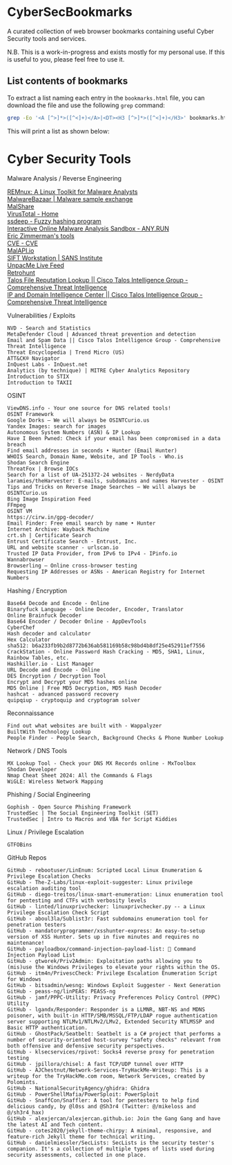 # CyberSecBookmarks

A curated collection of web browser bookmarks containing useful Cyber Security tools and services.

N.B. This is a work-in-progress and exists mostly for my personal use. If this is useful to you, please feel free to use it.

## List contents of bookmarks

To extract a list naming each entry in the `bookmarks.html` file, you can download the file and use the following `grep` command:

```bash
grep -Eo '<A [^>]*>([^<]+)</A>|<DT><H3 [^>]*>([^<]+)</H3>' bookmarks.html | sed -E 's/.*>([^<]+)<\/?A?>/\1/; s/.*>([^<]+)<\/H3>/\n\1\n/'
```

This will print a list as shown below:

<h1> Cyber Security Tools </h1>

Malware Analysis / Reverse Engineering

<a href="https://REMnux.org">REMnux: A Linux Toolkit for Malware Analysts</a><br>
<a href="https://malwarebazaar.eu/">MalwareBazaar | Malware sample exchange</a><br>
<a href="https://malshare.com/">MalShare</a><br>
<a href="https://www.virustotal.com/">VirusTotal - Home</a><br>
<a href="https://ssdeep.sourceforge.net/">ssdeep - Fuzzy hashing program</a><br>
<a href="https://any.run/">Interactive Online Malware Analysis Sandbox - ANY.RUN</a><br>
<a href="https://ericzimmerman.github.io/">Eric Zimmerman's tools</a><br>
<a href="https://cve.mitre.org/">CVE - CVE</a><br>
<a href="https://malapi.io/">MalAPI.io</a><br>
<a href="https://sift.wireghoul.com/">SIFT Workstation | SANS Institute</a><br>
<a href="https://unpac.me/">UnpacMe Live Feed</a><br>
<a href="https://retrohunt.com/">Retrohunt</a><br>
<a href="https://talosintelligence.com/">Talos File Reputation Lookup || Cisco Talos Intelligence Group - Comprehensive Threat Intelligence</a><br>
<a href="https://talosintelligence.com/">IP and Domain Intelligence Center || Cisco Talos Intelligence Group - Comprehensive Threat Intelligence</a><br>


Vulnerabilities / Exploits

    NVD - Search and Statistics
    MetaDefender Cloud | Advanced threat prevention and detection
    Email and Spam Data || Cisco Talos Intelligence Group - Comprehensive Threat Intelligence
    Threat Encyclopedia | Trend Micro (US)
    ATT&CK® Navigator
    InQuest Labs - InQuest.net
    Analytics (by technique) | MITRE Cyber Analytics Repository
    Introduction to STIX
    Introduction to TAXII

OSINT

    ViewDNS.info - Your one source for DNS related tools!
    OSINT Framework
    Google Dorks – We will always be OSINTCurio.us
    Yandex Images: search for images
    Autonomous System Numbers (ASN) & IP Lookup
    Have I Been Pwned: Check if your email has been compromised in a data breach
    Find email addresses in seconds • Hunter (Email Hunter)
    WHOIS Search, Domain Name, Website, and IP Tools - Who.is
    Shodan Search Engine
    ThreatFox | Browse IOCs
    Search for a list of UA-251372-24 websites - NerdyData
    laramies/theHarvester: E-mails, subdomains and names Harvester - OSINT
    Tips and Tricks on Reverse Image Searches – We will always be OSINTCurio.us
    Bing Image Inspiration Feed
    FFmpeg
    OSINT VM
    https://cirw.in/gpg-decoder/
    Email Finder: Free email search by name • Hunter
    Internet Archive: Wayback Machine
    crt.sh | Certificate Search
    Entrust Certificate Search - Entrust, Inc.
    URL and website scanner - urlscan.io
    Trusted IP Data Provider, from IPv6 to IPv4 - IPinfo.io
    Wannabrowser
    Browserling – Online cross-browser testing
    Requesting IP Addresses or ASNs - American Registry for Internet Numbers

Hashing / Encryption

    Base64 Decode and Encode - Online
    Binaryfuck Language - Online Decoder, Encoder, Translator
    Online Brainfuck Decoder
    Base64 Encoder / Decoder Online - AppDevTools
    CyberChef
    Hash decoder and calculator
    Hex Calculator
    sha512: b6a233fb9b2d8772b636ab581169b58c98bd4b8df25e452911ef7556
    CrackStation - Online Password Hash Cracking - MD5, SHA1, Linux, Rainbow Tables, etc.
    Hashkiller.io - List Manager
    URL Decode and Encode - Online
    DES Encryption / Decryption Tool
    Encrypt and Decrypt your MD5 hashes online
    MD5 Online | Free MD5 Decryption, MD5 Hash Decoder
    hashcat - advanced password recovery
    quipqiup - cryptoquip and cryptogram solver

Reconnaissance

    Find out what websites are built with - Wappalyzer
    BuiltWith Technology Lookup
    People Finder - People Search, Background Checks & Phone Number Lookup

Network / DNS Tools

    MX Lookup Tool - Check your DNS MX Records online - MxToolbox
    Shodan Developer
    Nmap Cheat Sheet 2024: All the Commands & Flags
    WiGLE: Wireless Network Mapping

Phishing / Social Engineering

    Gophish - Open Source Phishing Framework
    TrustedSec | The Social Engineering Toolkit (SET)
    TrustedSec | Intro to Macros and VBA for Script Kiddies

Linux / Privilege Escalation

    GTFOBins

GitHub Repos

    GitHub - rebootuser/LinEnum: Scripted Local Linux Enumeration & Privilege Escalation Checks
    GitHub - The-Z-Labs/linux-exploit-suggester: Linux privilege escalation auditing tool
    GitHub - diego-treitos/linux-smart-enumeration: Linux enumeration tool for pentesting and CTFs with verbosity levels
    GitHub - linted/linuxprivchecker: linuxprivchecker.py -- a Linux Privilege Escalation Check Script
    GitHub - aboul3la/Sublist3r: Fast subdomains enumeration tool for penetration testers
    GitHub - mandatoryprogrammer/xsshunter-express: An easy-to-setup version of XSS Hunter. Sets up in five minutes and requires no maintenance!
    GitHub - payloadbox/command-injection-payload-list: 🎯 Command Injection Payload List
    GitHub - gtworek/Priv2Admin: Exploitation paths allowing you to (mis)use the Windows Privileges to elevate your rights within the OS.
    GitHub - itm4n/PrivescCheck: Privilege Escalation Enumeration Script for Windows
    GitHub - bitsadmin/wesng: Windows Exploit Suggester - Next Generation
    GitHub - peass-ng/linPEAS: PEASS-ng
    GitHub - jamf/PPPC-Utility: Privacy Preferences Policy Control (PPPC) Utility
    GitHub - lgandx/Responder: Responder is a LLMNR, NBT-NS and MDNS poisoner, with built-in HTTP/SMB/MSSQL/FTP/LDAP rogue authentication server supporting NTLMv1/NTLMv2/LMv2, Extended Security NTLMSSP and Basic HTTP authentication.
    GitHub - GhostPack/Seatbelt: Seatbelt is a C# project that performs a number of security-oriented host-survey "safety checks" relevant from both offensive and defensive security perspectives.
    GitHub - klsecservices/rpivot: Socks4 reverse proxy for penetration testing
    GitHub - jpillora/chisel: A fast TCP/UDP tunnel over HTTP
    GitHub - AJChestnut/Network-Services-TryHackMe-Writeup: This is a writeup for the TryHackMe.com room, Network Services, created by Polomints.
    GitHub - NationalSecurityAgency/ghidra: Ghidra
    GitHub - PowerShellMafia/PowerSploit: PowerSploit
    GitHub - SnaffCon/Snaffler: A tool for pentesters to help find delicious candy, by @l0ss and @Sh3r4 (Twitter: @/mikeloss and @/sh3r4_hax)
    GitHub - alexjercan/alexjercan.github.io: Join the Gang Gang and have the latest AI and Tech content.
    GitHub - cotes2020/jekyll-theme-chirpy: A minimal, responsive, and feature-rich Jekyll theme for technical writing.
    GitHub - danielmiessler/SecLists: SecLists is the security tester's companion. It's a collection of multiple types of lists used during security assessments, collected in one place.
